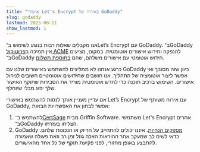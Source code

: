 ```yaml
---
title: "אישורי Let's Encrypt באירוח של GoDaddy"
slug: godaddy
lastmod: 2025-08-11
show_lastmod: 1
---
```


אנו מקבלים שאלות רבות בנוגע לשימוש ב־Let’s Encrypt עם GoDaddy. ב־GoDaddy אין תמיכה ב[פרוטוקול ACME](https://tools.ietf.org/html/rfc8555) להנפקה וחידוש אישורים אוטומטית. במקום, מציעים ב־GoDaddy חידוש אוטומטי עם אישורים משלהם, שהם [בתוספת תשלום](https://www.godaddy.com/web-security/ssl-certificate).

כרגע אנחנו לא ממליצים להשתמש באישורים שלנו עם GoDaddy כיוון שזה מסובך ואי אפשר ליצור אוטומציה של התהליך. אנו חושבים שחידושים אוטומטיים חשובים לניהול אישורים. השימוש ברכיב תוכנה כדי לחדש אוטומטית מוריד את הסבירות שתוקף האישור שלך יפוג מבלי שיוחלף.

אם עדיין מעניין אותך לנסות להשתמש באישורי Let’s Encrypt עם אירוח משותף של GoDaddy, אפשר לבחון את האפשרויות הבאות:

1. להשתמש ב־[CertSage](https://certsage.com/) מבית Griffin Software. משתמשי Let's Encrypt אחרים ב־GoDaddy הצליחו בעזרתו.
2. GoDaddy [מספקים הנחיות](https://www.godaddy.com/help/install-a-lets-encrypt-certificate-on-your-cpanel-hosting-account-28023). איננו יכולים להתחייב על הדיוק או הנכונות שלהם. כדאי לשים לב שמעקב אחר ההוראות האלה גוזל זמן רב וזאת פעולה שאמורה להתבצע באופן מחזורי, לפני פקיעת תוקף של כל אחד מהאישורים.
